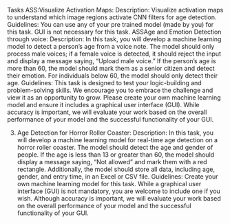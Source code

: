 Tasks
ASS:Visualize Activation Maps: Description: Visualize activation maps to understand which image regions activate CNN filters for age detection. Guidelines: You can use any of your pre trained model (made by you) for this task. GUI is not necessary for this task.
ASSAge and Emotion Detection through voice: Description: In this task, you will develop a machine learning model to detect a person’s age from a voice note. The model should only process male voices; if a female voice is detected, it should reject the input and display a message saying, “Upload male voice.” If the person’s age is more than 60, the model should mark them as a senior citizen and detect their emotion. For individuals below 60, the model should only detect their age. Guidelines: This task is designed to test your logic-building and problem-solving skills. We encourage you to embrace the challenge and view it as an opportunity to grow. Please create your own machine learning model and ensure it includes a graphical user interface (GUI). While accuracy is important, we will evaluate your work based on the overall performance of your model and the successful functionality of your GUI.

3. Age Detection for Horror Roller Coaster: Description: In this task, you will develop a machine learning model for real-time age detection on a horror roller coaster. The model should detect the age and gender of people. If the age is less than 13 or greater than 60, the model should display a message saying, “Not allowed” and mark them with a red rectangle. Additionally, the model should store all data, including age, gender, and entry time, in an Excel or CSV file. Guidelines: Create your own machine learning model for this task. While a graphical user interface (GUI) is not mandatory, you are welcome to include one if you wish. Although accuracy is important, we will evaluate your work based on the overall performance of your model and the successful functionality of your GUI.
